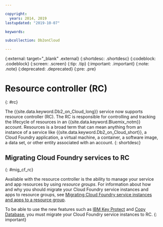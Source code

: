 ```yaml
---

copyright:
  years: 2014, 2019
lastupdated: "2019-10-07"

keywords: 

subcollection: Db2onCloud

---
```


<!-- Attribute definitions --> 
{:external: target="_blank" .external}
{:shortdesc: .shortdesc}
{:codeblock: .codeblock}
{:screen: .screen}
{:tip: .tip}
{:important: .important}
{:note: .note}
{:deprecated: .deprecated}
{:pre: .pre}

# Resource controller (RC)
{: #rc}

The {{site.data.keyword.Db2_on_Cloud_long}} service now supports resource controller (RC). The RC is responsible for controlling and tracking the lifecycle of resources in an {{site.data.keyword.Bluemix_notm}} account. Resources is a broad term that can mean anything from an instance of a service like {{site.data.keyword.Db2_on_Cloud_short}}, a Cloud Foundry application, a virtual machine, a container, a software image, a data set, or other entity associated with an account.
{: shortdesc}

## Migrating Cloud Foundry services to RC
{: #mig_cf_rc}

Available with the resource controller is the ability to manage your service and app resources by using *resource groups*. For information about how and why you should migrate your Cloud Foundry service instances and apps to resource groups, see [Migrating Cloud Foundry service instances and apps to a resource group](/docs/resources?topic=resources-migrate).

To be able to use the new features such as [IBM Key Protect](/docs/Db2onCloud?topic=Db2onCloud-key-protect) and [Copy Database](/docs/Db2onCloud?topic=Db2onCloud-cp_db), you must migrate your Cloud Foundry service instances to RC.
{: important}

